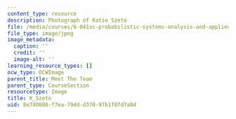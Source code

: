 ```yaml
---
content_type: resource
description: Photograph of Katie Szeto
file: /media/courses/6-041sc-probabilistic-systems-analysis-and-applied-probability-fall-2013/8e740886f7ea79ddd37097b1f8fd7a8d_K_Szeto.jpg
file_type: image/jpeg
image_metadata:
  caption: ''
  credit: ''
  image-alt: ''
learning_resource_types: []
ocw_type: OCWImage
parent_title: Meet The Team
parent_type: CourseSection
resourcetype: Image
title: K_Szeto
uid: 8e740886-f7ea-79dd-d370-97b1f8fd7a8d
---
```

